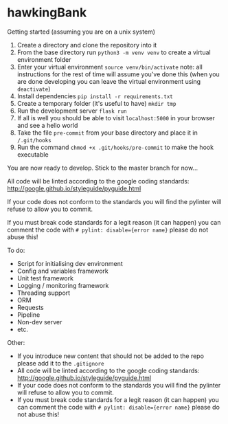 # hawkingBank

Getting started (assuming you are on a unix system)

1. Create a directory and clone the repository into it
2. From the base directory run `python3 -m venv venv` to create a virtual environment folder
3. Enter your virtual environment `source venv/bin/activate` note: all instructions for the rest of time will assume 
you've done this (when you are done developing you can leave the virtual environment using `deactivate`)
4. Install dependencies `pip install -r requirements.txt`
5. Create a temporary folder (it's useful to have) `mkdir tmp`
5. Run the development server `flask run`
6. If all is well you should be able to visit `localhost:5000` in your browser and see a hello world
7. Take the file `pre-commit` from your base directory and place it in `/.git/hooks`
8. Run the command `chmod +x .git/hooks/pre-commit` to make the hook executable

You are now ready to develop. Stick to the master branch for now...

All code will be linted according to the google coding standards:
http://google.github.io/styleguide/pyguide.html

If your code does not conform to the standards you will find the pylinter will
refuse to allow you to commit. 

If you must break code standards for a legit reason (it can happen) you can comment the code 
with `# pylint: disable={error name}` please do not abuse this!

To do:
* Script for initialising dev environment
* Config and variables framework
* Unit test framework
* Logging / monitoring framework
* Threading support
* ORM
* Requests
* Pipeline
* Non-dev server
* etc.

Other:
* If you introduce new content that should not be added to the repo please add it to the `.gitignore`
* All code will be linted according to the google coding standards:
http://google.github.io/styleguide/pyguide.html
* If your code does not conform to the standards you will find the pylinter will
refuse to allow you to commit. 
* If you must break code standards for a legit reason (it can happen) you can comment the code 
with `# pylint: disable={error name}` please do not abuse this!